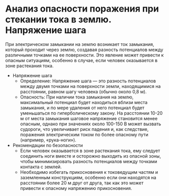 # Анализ опасности поражения при стекании тока в землю. Напряжение шага

При электрическом замыкании на землю возникает ток замыкания, который проходит
через землю, создавая разность потенциалов между различными точками на ее
поверхности. Это явление может привести к опасным ситуациям, особенно в случае,
если человек оказывается в зоне растекания тока.

- Напряжение шага
  - Определение: Напряжение шага — это разность потенциалов между двумя
    точками на поверхности земли, находящимися на расстоянии, равном шагу
    человека (обычно около 0,8 м).
  - Опасность: При наличии тока замыкания на землю, максимальный потенциал
    будет находиться вблизи места замыкания, и по мере удаления от него
    потенциал будет уменьшаться по гиперболическому закону. На расстоянии 10-20
    м от места замыкания шаговое напряжение становится менее опасным, однако
    при значениях около 100-150 В может вызвать судороги, что увеличивает риск
    падения и, как следствие, поражения электрическим током по более опасному
    пути (например, «рука-ноги»).
- Рекомендации по безопасности
  - Если человек оказывается в зоне растекания тока, ему следует соединить
    ноги вместе и осторожно выходить из опасной зоны, чтобы минимизировать
    разность потенциалов между точками контакта с землей.
  - Необходимо избегать прикосновения к токоведущим частям и заземленным
    конструкциям, особенно если они находятся на расстоянии более 20 м друг от
    друга, так как это может привести к опасному напряжению прикосновения.
